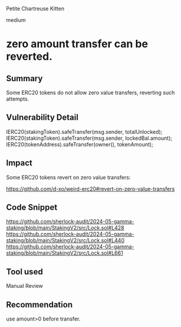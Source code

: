 Petite Chartreuse Kitten

medium

# zero amount transfer can be reverted.

## Summary
Some ERC20 tokens do not allow zero value transfers, reverting such attempts.
## Vulnerability Detail
IERC20(stakingToken).safeTransfer(msg.sender, totalUnlocked);
 IERC20(stakingToken).safeTransfer(msg.sender, lockedBal.amount); 
 IERC20(tokenAddress).safeTransfer(owner(), tokenAmount);
## Impact
Some ERC20 tokens revert on zero value transfers:

https://github.com/d-xo/weird-erc20#revert-on-zero-value-transfers
## Code Snippet
https://github.com/sherlock-audit/2024-05-gamma-staking/blob/main/StakingV2/src/Lock.sol#L428
https://github.com/sherlock-audit/2024-05-gamma-staking/blob/main/StakingV2/src/Lock.sol#L440
https://github.com/sherlock-audit/2024-05-gamma-staking/blob/main/StakingV2/src/Lock.sol#L661
## Tool used

Manual Review

## Recommendation
use amount>0 before transfer.